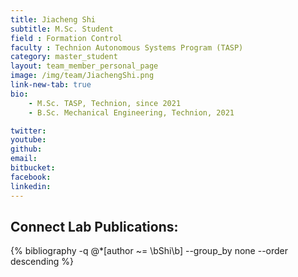 ```yaml
---
title: Jiacheng Shi
subtitle: M.Sc. Student
field : Formation Control
faculty : Technion Autonomous Systems Program (TASP)
category: master_student
layout: team_member_personal_page
image: /img/team/JiachengShi.png
link-new-tab: true
bio:
    - M.Sc. TASP, Technion, since 2021
    - B.Sc. Mechanical Engineering, Technion, 2021

twitter: 
youtube: 
github: 
email: 
bitbucket: 
facebook: 
linkedin: 
---
```


## Connect Lab Publications: 

 {% bibliography -q @*[author ~= \bShi\b] --group_by none --order descending %}